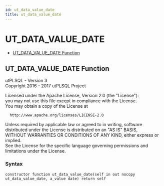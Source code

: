 ```yaml
---
id: ut_data_value_date
title: ut_data_value_date
---
```


# UT_DATA_VALUE_DATE






- [UT_DATA_VALUE_DATE Function](#ut_data_value_date)












 
## UT_DATA_VALUE_DATE Function<a name="ut_data_value_date"></a>


<p>
<p>utPLSQL - Version 3<br />  Copyright 2016 - 2017 utPLSQL Project</p><p>  Licensed under the Apache License, Version 2.0 (the &quot;License&quot;):<br />  you may not use this file except in compliance with the License.<br />  You may obtain a copy of the License at</p><pre><code>  http://www.apache.org/licenses/LICENSE-2.0</code></pre><p>  Unless required by applicable law or agreed to in writing, software<br />  distributed under the License is distributed on an &quot;AS IS&quot; BASIS,<br />  WITHOUT WARRANTIES OR CONDITIONS OF ANY KIND, either express or implied.<br />  See the License for the specific language governing permissions and<br />  limitations under the License.</p>
</p>

### Syntax
```plsql
constructor function ut_data_value_date(self in out nocopy ut_data_value_date, a_value date) return self
```

 





 
